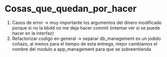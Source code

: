 # Cosas_que_quedan_por_hacer
1. Casos de error -> muy importante los argumentos del dinero modificado porque si no la bbdd no me deja hacer commit (intentar ver si se puede hacer en la interfaz)
2. Refactorizar codigo en general -> separar db_management es un jodido coñazo, al menos para el tiempo de esta entrega, mejor cambiamos el nombre del modulo a
   app_management para que se sobreentienda
